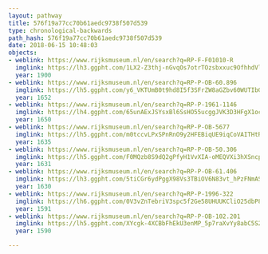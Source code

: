 ```yaml
---
layout: pathway
title: 576f19a77cc70b61aedc9738f507d539
type: chronological-backwards
path_hash: 576f19a77cc70b61aedc9738f507d539
date: 2018-06-15 10:48:03
objects:
- weblink: https://www.rijksmuseum.nl/en/search?q=RP-F-F01010-R
  imglink: https://lh3.ggpht.com/1LX2-Z3thj-nGvqOs7otrTOzsbxxuc9OfhhdVl5kuTZ0_DvuQ4M3cYDlzvB2QTcD9qrbzTZGMbH8nMCXYajM74WHHdWw=s200
  year: 1900
- weblink: https://www.rijksmuseum.nl/en/search?q=RP-P-OB-60.896
  imglink: https://lh5.ggpht.com/y6_VKTUmB0t9hd8I5f3SFrZW8aGZbv60WUTIbGN-C3S-5kp8OvBC49Rv_Do8CnlKs1sEBrUM19su-MlOvBAHrGyBV6g=s200
  year: 1652
- weblink: https://www.rijksmuseum.nl/en/search?q=RP-P-1961-1146
  imglink: https://lh4.ggpht.com/65unAExJSYsxBl6SsHO55ucggJVK3D3HFgX1ocxMSMBM2UONL1TtR3vltmgf0xQ92E_wxBhZhmj43_KnwlizU6xNyTQ=s200
  year: 1650
- weblink: https://www.rijksmuseum.nl/en/search?q=RP-P-OB-5677
  imglink: https://lh5.ggpht.com/m0tccvLPxSPnRnO9y2HFEBiqUE9iqCoVAITHtR9zXOYBkvAIhX7I0S0tyoKiRHUIMHP7n_2VoPjGj1xqGsOlu14Hn3o=s200
  year: 1635
- weblink: https://www.rijksmuseum.nl/en/search?q=RP-P-OB-50.306
  imglink: https://lh5.ggpht.com/F0MQzb8S9dQ2gPfyH1VvXIA-oMEQVXi3hXSncpJp5adEOD7JvZ6ld-JxUeUF7D1kc6YrQDDrEymAy0lGBt32N7wfUYI=s200
  year: 1631
- weblink: https://www.rijksmuseum.nl/en/search?q=RP-P-OB-61.406
  imglink: https://lh3.ggpht.com/5tiCGr6ydPggX98Vs3TBiOV6N83vt_hPzFNmASUQ9F5HGzx4oSJAzc-xeajbSQ8TLXJuARbx7iSQC35VEYvk015ll5g=s200
  year: 1630
- weblink: https://www.rijksmuseum.nl/en/search?q=RP-P-1996-322
  imglink: https://lh6.ggpht.com/0V3vZnTebriV3spc5f2Ge58UHUUKCliO25dbP8bBNTwHBTMERlHeH8XEW1Z3ac3ShpDuDj3sWJVT1AUrroI3xOahHw=s200
  year: 1591
- weblink: https://www.rijksmuseum.nl/en/search?q=RP-P-OB-102.201
  imglink: https://lh5.ggpht.com/XYcgk-4XCBbFhEkU3enMP_5p7raXvYy8abC5S27Df0dykNJtWOtve7KSAw96tQe2sl5DZo4BLTLPNM_VwZM39m7jIQ=s200
  year: 1590

---
```

